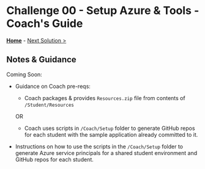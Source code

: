 # Challenge 00 - Setup Azure & Tools - Coach's Guide

**[Home](./README.md)** - [Next Solution >](./Solution-01.md)

## Notes & Guidance

Coming Soon:

- Guidance on Coach pre-reqs:
   - Coach packages & provides `Resources.zip` file from contents of `/Student/Resources`
    
    OR
   
   - Coach uses scripts in `/Coach/Setup` folder to generate GitHub repos for each student with the sample application already committed to it.
    
- Instructions on how to use the scripts in the `/Coach/Setup` folder to generate Azure service principals for a shared student environment and GitHub repos for each student. 
